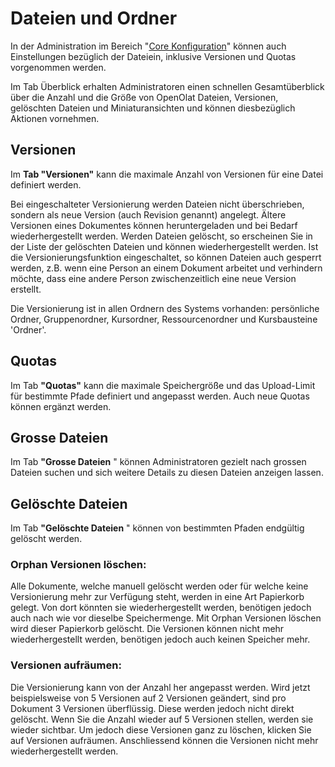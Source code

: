 # Dateien und Ordner

In der Administration im Bereich "[Core Konfiguration](Core_functions.de.md)" können auch Einstellungen bezüglich
der Dateiein, inklusive Versionen und Quotas vorgenommen werden.

Im Tab Überblick erhalten Administratoren einen schnellen Gesamtüberblick über
die Anzahl und die Größe von OpenOlat Dateien, Versionen, gelöschten Dateien
und Miniaturansichten und können diesbezüglich Aktionen vornehmen.

## Versionen

Im **Tab "Versionen"** kann die maximale Anzahl von Versionen für eine Datei
definiert werden.

Bei eingeschalteter Versionierung werden Dateien nicht überschrieben, sondern
als neue Version (auch Revision genannt) angelegt. Ältere Versionen eines
Dokumentes können heruntergeladen und bei Bedarf wiederhergestellt werden.
Werden Dateien gelöscht, so erscheinen Sie in der Liste der gelöschten Dateien
und können wiederhergestellt werden. Ist die Versionierungsfunktion
eingeschaltet, so können Dateien auch gesperrt werden, z.B. wenn eine Person
an einem Dokument arbeitet und verhindern möchte, dass eine andere Person
zwischenzeitlich eine neue Version erstellt.

Die Versionierung ist in allen Ordnern des Systems vorhanden: persönliche
Ordner, Gruppenordner, Kursordner, Ressourcenordner und Kursbausteine
'Ordner'.

## Quotas

Im Tab **"Quotas"** kann die maximale Speichergröße und das Upload-Limit für
bestimmte Pfade definiert und angepasst werden. Auch neue Quotas können
ergänzt werden.

## Grosse Dateien

Im Tab **"Grosse Dateien** " können Administratoren gezielt nach grossen
Dateien suchen und sich weitere Details zu diesen Dateien anzeigen lassen.

## Gelöschte Dateien

Im Tab **"Gelöschte Dateien** " können von bestimmten Pfaden endgültig
gelöscht werden.

### Orphan Versionen löschen:

Alle Dokumente, welche manuell gelöscht werden oder für welche keine
Versionierung mehr zur Verfügung steht, werden in eine Art Papierkorb gelegt.
Von dort könnten sie wiederhergestellt werden, benötigen jedoch auch nach wie
vor dieselbe Speichermenge. Mit Orphan Versionen löschen wird dieser
Papierkorb gelöscht. Die Versionen können nicht mehr wiederhergestellt werden,
benötigen jedoch auch keinen Speicher mehr.  

### Versionen aufräumen:

Die Versionierung kann von der Anzahl her angepasst werden. Wird jetzt
beispielsweise von 5 Versionen auf 2 Versionen geändert, sind pro Dokument 3
Versionen überflüssig. Diese werden jedoch nicht direkt gelöscht. Wenn Sie die
Anzahl wieder auf 5 Versionen stellen, werden sie wieder sichtbar. Um jedoch
diese Versionen ganz zu löschen, klicken Sie auf Versionen aufräumen.
Anschliessend können die Versionen nicht mehr wiederhergestellt werden.

  

  

  

  

